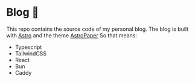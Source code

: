 # Blog 📄

This repo contains the source code of my personal blog. The blog is built with [Astro](https://astro.build/) and the theme [AstroPaper](https://github.com/satnaing/astro-paper)
So that means:

- Typescript
- TailwindCSS
- React
- Bun
- Caddy
